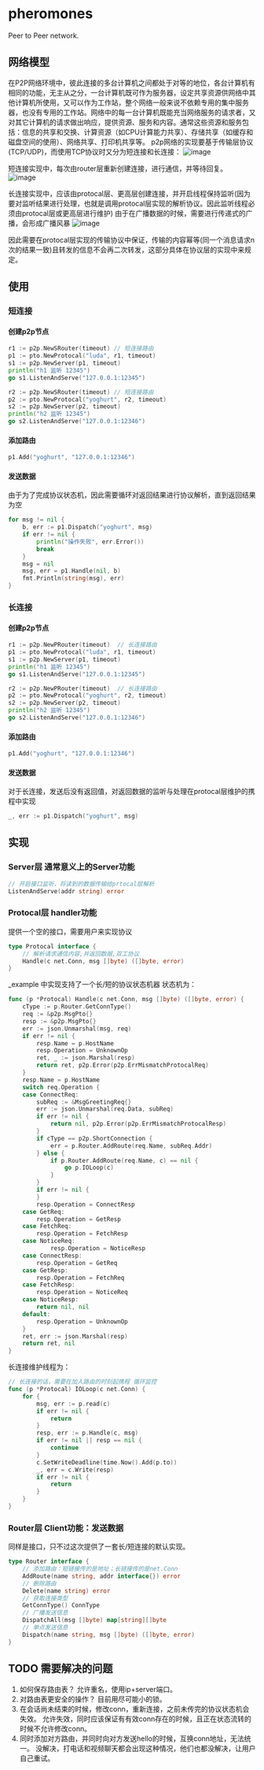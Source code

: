 # pheromones
Peer to Peer network.

## 网络模型
  在P2P网络环境中，彼此连接的多台计算机之间都处于对等的地位，各台计算机有相同的功能，无主从之分，一台计算机既可作为服务器，设定共享资源供网络中其他计算机所使用，又可以作为工作站，整个网络一般来说不依赖专用的集中服务器，也没有专用的工作站。网络中的每一台计算机既能充当网络服务的请求者，又对其它计算机的请求做出响应，提供资源、服务和内容。通常这些资源和服务包括：信息的共享和交换、计算资源（如CPU计算能力共享）、存储共享（如缓存和磁盘空间的使用）、网络共享、打印机共享等。
  p2p网络的实现要基于传输层协议(TCP/UDP)，而使用TCP协议时又分为短连接和长连接：
![image](https://github.com/GaWaine1223/pheromones/raw/master/readme_image/short.png)
  
  短连接实现中，每次由router层重新创建连接，进行通信，并等待回复。
![image](https://github.com/GaWaine1223/pheromones/raw/master/readme_image/perminent.png)
  
  长连接实现中，应该由protocal层、更高层创建连接，并开启线程保持监听(因为要对监听结果进行处理，也就是调用protocal层实现的解析协议。因此监听线程必须由protocal层或更高层进行维护)
  由于在广播数据的时候，需要进行传递式的广播，会形成广播风暴
![image](https://github.com/GaWaine1223/pheromones/raw/master/readme_image/broadcast.png)
  
  因此需要在protocal层实现的传输协议中保证，传输的内容幂等(同一个消息请求n次的结果一致)且转发的信息不会再二次转发，这部分具体在协议层的实现中来规定。

## 使用
### 短连接
#### 创建p2p节点

``` go
r1 := p2p.NewSRouter(timeout) // 短连接路由
p1 := pto.NewProtocal("luda", r1, timeout)
s1 := p2p.NewServer(p1, timeout)
println("h1 监听 12345")
go s1.ListenAndServe("127.0.0.1:12345")

r2 := p2p.NewSRouter(timeout) // 短连接路由
p2 := pto.NewProtocal("yoghurt", r2, timeout)
s2 := p2p.NewServer(p2, timeout)
println("h2 监听 12345")
go s2.ListenAndServe("127.0.0.1:12346")
```
#### 添加路由

``` go
p1.Add("yoghurt", "127.0.0.1:12346")
```

#### 发送数据
由于为了完成协议状态机，因此需要循环对返回结果进行协议解析，直到返回结果为空

``` go
for msg != nil {
    b, err := p1.Dispatch("yoghurt", msg)
    if err != nil {
        println("操作失败", err.Error())
        break
    }
    msg = nil
    msg, err = p1.Handle(nil, b)
    fmt.Println(string(msg), err)
}
```

### 长连接

#### 创建p2p节点

``` go
r1 := p2p.NewPRouter(timeout)  // 长连接路由
p1 := pto.NewProtocal("luda", r1, timeout)
s1 := p2p.NewServer(p1, timeout)
println("h1 监听 12345")
go s1.ListenAndServe("127.0.0.1:12345")

r2 := p2p.NewPRouter(timeout)  // 长连接路由
p2 := pto.NewProtocal("yoghurt", r2, timeout)
s2 := p2p.NewServer(p2, timeout)
println("h2 监听 12345")
go s2.ListenAndServe("127.0.0.1:12346")
```
#### 添加路由

``` go
p1.Add("yoghurt", "127.0.0.1:12346")
```

#### 发送数据
对于长连接，发送后没有返回值，对返回数据的监听与处理在protocal层维护的携程中实现

``` go
_, err := p1.Dispatch("yoghurt", msg)
```


## 实现
### Server层 通常意义上的Server功能
``` go
// 开启接口监听，将读到的数据传输给prtocal层解析
ListenAndServe(addr string) error
```

### Protocal层 handler功能
提供一个空的接口，需要用户来实现协议
``` go
type Protocal interface {
    // 解析请求通信内容,并返回数据,双工协议
    Handle(c net.Conn, msg []byte) ([]byte, error)
}
```
_example 中实现支持了一个长/短的协议状态机器
状态机为：
``` go
func (p *Protocal) Handle(c net.Conn, msg []byte) ([]byte, error) {
    cType := p.Router.GetConnType()
    req := &p2p.MsgPto{}
    resp := &p2p.MsgPto{}
    err := json.Unmarshal(msg, req)
    if err != nil {
        resp.Name = p.HostName
        resp.Operation = UnknownOp
        ret, _ := json.Marshal(resp)
        return ret, p2p.Error(p2p.ErrMismatchProtocalReq)
    }
    resp.Name = p.HostName
    switch req.Operation {
    case ConnectReq:
        subReq := &MsgGreetingReq{}
        err := json.Unmarshal(req.Data, subReq)
        if err != nil {
            return nil, p2p.Error(p2p.ErrMismatchProtocalResp)
        }
        if cType == p2p.ShortConnection {
            err = p.Router.AddRoute(req.Name, subReq.Addr)
        } else {
            if p.Router.AddRoute(req.Name, c) == nil {
                go p.IOLoop(c)
            }
        }
        if err != nil {
        }
        resp.Operation = ConnectResp
    case GetReq:
        resp.Operation = GetResp
    case FetchReq:
        resp.Operation = FetchResp
    case NoticeReq:
            resp.Operation = NoticeResp
    case ConnectResp:
        resp.Operation = GetReq
    case GetResp:
        resp.Operation = FetchReq
    case FetchResp:
        resp.Operation = NoticeReq
    case NoticeResp:
        return nil, nil
    default:
        resp.Operation = UnknownOp
    }
    ret, err := json.Marshal(resp)
    return ret, nil
}
```
长连接维护线程为：
``` go
// 长连接的话，需要在加入路由的时刻起携程 循环监控
func (p *Protocal) IOLoop(c net.Conn) {
    for {
        msg, err := p.read(c)
        if err != nil {
            return
        }
        resp, err := p.Handle(c, msg)
        if err != nil || resp == nil {
            continue
		}
        c.SetWriteDeadline(time.Now().Add(p.to))
        _, err = c.Write(resp)
        if err != nil {
            return
        }
    }
}
```

### Router层 Client功能：发送数据
同样是接口，只不过这次提供了一套长/短连接的默认实现。
``` go
type Router interface {
    // 添加路由：短链接传的是地址；长链接传的是net.Conn
    AddRoute(name string, addr interface{}) error
    // 删除路由
    Delete(name string) error
    // 获取连接类型
    GetConnType() ConnType
    // 广播发送信息
    DispatchAll(msg []byte) map[string][]byte
    // 单点发送信息
    Dispatch(name string, msg []byte) ([]byte, error)
}
```

## TODO 需要解决的问题
1. 如何保存路由表？
允许重名，使用ip+server端口。
2. 对路由表更安全的操作？
目前用尽可能小的锁。
3. 在会话尚未结束的时候，修改conn，重新连接，之前未传完的协议状态机会失效。
允许失效，同时应该保证有有效conn存在的时候，且正在状态流转的时候不允许修改conn。
4. 同时添加对方路由，并同时向对方发送hello的时候，互换conn地址，无法统一。
没解决，打电话和视频聊天都会出现这种情况，他们也都没解决，让用户自己重试。